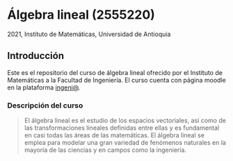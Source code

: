 # Álgebra lineal (2555220)
2021, Instituto de Matemáticas, Universidad de Antioquia

## Introducción
Este es el repositorio del curso de álgebra lineal ofrecido por el Instituto de Matemáticas a la Facultad de Ingeniería. El curso cuenta con página moodle en la plataforma [ingeni@](http://www.ingeniaudea.co/login/index.php).

### Descripción del curso
> El álgebra lineal es el estudio de los espacios vectoriales, así como de las transformaciones lineales definidas entre ellas y es fundamental en casi todas las áreas de las matemáticas. El álgebra lineal se emplea para modelar una gran variedad de fenómenos naturales en la mayoría de las ciencias y en campos como la ingeniería.
